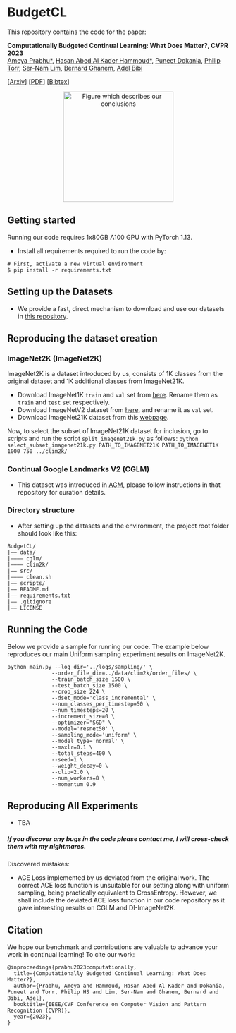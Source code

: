 # BudgetCL 

This repository contains the code for the paper:

**Computationally Budgeted Continual Learning: What Does Matter?, CVPR 2023**  
[Ameya Prabhu*](https://drimpossible.github.io), [Hasan Abed Al Kader Hammoud*](https://scholar.google.com/citations?user=Plf1JSIAAAAJ&hl=en&oi=ao), [Puneet Dokania](https://puneetkdokania.github.io), [Philip Torr](https://www.robots.ox.ac.uk/~phst/), [Ser-Nam Lim](https://sites.google.com/site/sernam), [Bernard Ghanem](https://www.bernardghanem.com/), [Adel Bibi](https://www.adelbibi.com/)

[[Arxiv](https://arxiv.org/abs/2303.11165)]
[[PDF](https://github.com/drimpossible/drimpossible.github.io/raw/master/documents/BudgetCL.pdf)]
[[Bibtex](https://github.com/drimpossible/BudgetCL/#citation)]

<p align="center">
  <img src="https://github.com/drimpossible/BudgetCL/assets/74360386/5af6d831-a8ea-40f9-a213-15855fc9d509" width="250" alt="Figure which describes our conclusions">
</p>

## Getting started

Running our code requires 1x80GB A100 GPU with PyTorch 1.13.

- Install all requirements required to run the code by:
 ```	
# First, activate a new virtual environment
$ pip install -r requirements.txt
 ```

## Setting up the Datasets

-  We provide a fast, direct mechanism to download and use our datasets in [this repository](https://github.com/hammoudhasan/CLDatasets).

## Reproducing the dataset creation

### ImageNet2K (ImageNet2K)

ImageNet2K is a dataset introduced by us, consists of 1K classes from the original dataset and 1K additional classes from ImageNet21K.

- Download ImageNet1K `train` and `val` set from [here](https://www.image-net.org/download.php). Rename them as `train` and `test` set respectively.
- Download ImageNetV2 dataset from [here](https://huggingface.co/datasets/vaishaal/ImageNetV2/resolve/main/imagenetv2-matched-frequency.tar.gz), and rename it as `val` set.
- Download ImageNet21K dataset from this [webpage](https://www.image-net.org/download.php).

Now, to select the subset of ImageNet21K dataset for inclusion, go to scripts and run the script `split_imagenet21k.py` as follows:
`python select_subset_imagenet21k.py PATH_TO_IMAGENET21K PATH_TO_IMAGENET1K 1000 750 ../clim2k/`
 
### Continual Google Landmarks V2 (CGLM)

- This dataset was introduced in [ACM](https://github.com/drimpossible/ACM), please follow instructions in that repository for curation details.

### Directory structure

- After setting up the datasets and the environment, the project root folder should look like this:

```
BudgetCL/
|–– data/
|–––– cglm/
|–––– clim2k/
|–– src/
|–––– clean.sh
|–– scripts/
|–– README.md
|–– requirements.txt
|–– .gitignore
|–– LICENSE

```
## Running the Code

Below we provide a sample for running our code. The example below reproduces our main Uniform sampling experiment results on ImageNet2K. 

```
python main.py --log_dir='../logs/sampling/' \
              --order_file_dir=../data/clim2k/order_files/ \
              --train_batch_size 1500 \
              --test_batch_size 1500 \
              --crop_size 224 \
              --dset_mode='class_incremental' \
              --num_classes_per_timestep=50 \
              --num_timesteps=20 \
              --increment_size=0 \
              --optimizer="SGD" \
              --model='resnet50' \
              --sampling_mode='uniform' \
              --model_type='normal' \
              --maxlr=0.1 \
              --total_steps=400 \
              --seed=1 \
              --weight_decay=0 \
              --clip=2.0 \
              --num_workers=8 \
              --momentum 0.9
```

## Reproducing All Experiments

- TBA

##### If you discover any bugs in the code please contact me, I will cross-check them with my nightmares.

Discovered mistakes:

- ACE Loss implemented by us deviated from the original work. The correct ACE loss function is unsuitable for our setting along with uniform sampling, being practically equivalent to CrossEntropy. However, we shall include the deviated ACE loss function in our code repository as it gave interesting results on CGLM and DI-ImageNet2K.

## Citation

We hope our benchmark and contributions are valuable to advance your work in continual learning! To cite our work:

```
@inproceedings{prabhu2023computationally,
  title={Computationally Budgeted Continual Learning: What Does Matter?},
  author={Prabhu, Ameya and Hammoud, Hasan Abed Al Kader and Dokania, Puneet and Torr, Philip HS and Lim, Ser-Nam and Ghanem, Bernard and Bibi, Adel},
  booktitle={IEEE/CVF Conference on Computer Vision and Pattern Recognition (CVPR)},
  year={2023},
}
```
